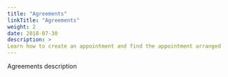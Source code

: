 ```yaml
---
title: "Agreements"
linkTitle: "Agreements"
weight: 2
date: 2018-07-30
description: >
Learn how to create an appointment and find the appointment arranged
---
```


Agreements description
